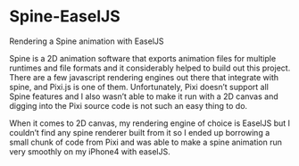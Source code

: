 Spine-EaselJS
=============

Rendering a Spine animation with EaselJS


Spine is a 2D animation software that exports animation files for multiple runtimes and file formats and it considerably helped to build out this project. There are a few javascript rendering engines out there that integrate with spine, and Pixi.js is one of them. Unfortunately, Pixi doesn’t support all Spine features and I also wasn’t able to make it run with a 2D canvas and digging into the Pixi source code is not such an easy thing to do.

When it comes to 2D canvas, my rendering engine of choice is EaselJS but I couldn’t find any spine renderer built from it so I ended up borrowing a small chunk of code from Pixi and was able to make a spine animation run very smoothly on my iPhone4 with easelJS.